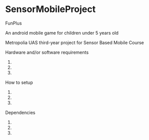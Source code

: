 # SensorMobileProject

FunPlus

An android mobile game for children under 5 years old

Metropolia UAS third-year project for Sensor Based Mobile Course


Hardware and/or software requirements

1.
2.
3.



How to setup

1.
2.
3.


Dependencies

1.
2.
3.





